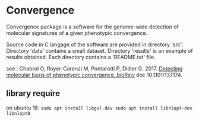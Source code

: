 # Convergence

Convergence package is a software for the genome-wide detection of molecular signatures of a given phenotypic convergence.

Source code in C langage of the software are provided in directory 'src'. Directory 'data' contains a small dataset. Directory 'results' is an example of results obtained. Each directory contains a 'README.txt' file.

see :
Chabrol O, Royer-Carenzi M, Pontarotti P, Didier G. 2017. 
[Detecting molecular basis of phenotypic convergence. bioRxiv](https://besjournals.onlinelibrary.wiley.com/doi/10.1111/2041-210X.13071)
doi: 10.1101/137174.

## library require
 on ubuntu 18:
`sudo apt install libgsl-dev
sudo apt install libnlopt-dev libnlopt0`

